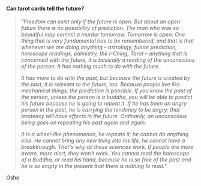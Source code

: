 
#### Can tarot cards tell the future?

>*"Freedom can exist only if the future is open. But about an open future there is no possibility of prediction. The man who was so beautiful may commit a murder tomorrow. Tomorrow is open. One thing that is very fundamental has to be remembered, and that is that whenever we are doing anything – astrology, future prediction, horoscope readings, palmistry, the I-Ching, Tarot – anything that is concerned with the future, it is basically a reading of the unconscious of the person. It has nothing much to do with the future.*
>
>*It has more to do with the past, but because the future is created by the past, it is relevant to the future, too. Because people live like mechanical things, the prediction is possible. If you know the past of the person, unless the person is a buddha, you will be able to predict his future because he is going to repeat it. If he has been an angry person in the past, he is carrying the tendency to be angry; that tendency will have effects in the future. Ordinarily, an unconscious being goes on repeating his past again and again.*
>
>*It is a wheel-like phenomenon, he repeats it; he cannot do anything else. He cannot bring any new thing into his life, he cannot have a breakthrough. That's why all these sciences work. If people are more aware, more alert, they won't work. You cannot read the horoscope of a Buddha, or read his hand, because he is so free of the past and he is so empty in the present that there is nothing to read."*	

Osho